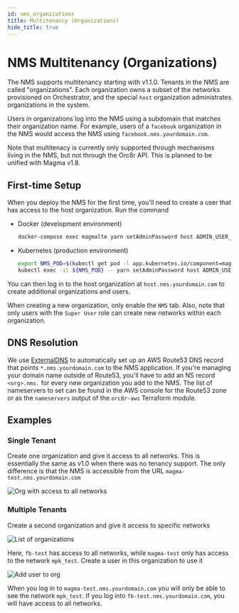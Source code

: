 ```yaml
---
id: nms_organizations
title: Multitenancy (Organizations)
hide_title: true
---
```


# NMS Multitenancy (Organizations)

The NMS supports multitenancy starting with v1.1.0. Tenants in the NMS are
called "organizations". Each organization owns a subset of the networks
provisioned on Orchestrator, and the special `host` organization
administrates organizations in the system.

Users in organizations log into the NMS using a subdomain that matches their
organization name. For example, users of a `facebook` organization in the NMS
would access the NMS using `facebook.nms.yourdomain.com`.

Note that multitenacy is currently only supported through mechanisms living
in the NMS, but not through the Orc8r API. This is planned to be unified with
Magma v1.8.

## First-time Setup

When you deploy the NMS for the first time, you'll need to create a user that
has access to the host organization. Run the command

- Docker (development environment)

    ```bash
    docker-compose exec magmalte yarn setAdminPassword host ADMIN_USER_EMAIL ADMIN_USER_PASSWORD
    ```

- Kubernetes (production environment)

    ```bash
    export NMS_POD=$(kubectl get pod -l app.kubernetes.io/component=magmalte -o jsonpath='{.items[0].metadata.name}')
    kubectl exec -it ${NMS_POD} -- yarn setAdminPassword host ADMIN_USER_EMAIL ADMIN_USER_PASSWORD
    ```

You can then log in to the host organization at `host.nms.yourdomain.com`
to create additional organizations and users.

When creating a new organization, only enable the `NMS` tab. Also, note that
only users with the `Super User` role can create new networks within each
organization.

## DNS Resolution

We use [ExternalDNS](https://github.com/kubernetes-sigs/external-dns) to
automatically set up an AWS Route53 DNS record that points
`*.nms.yourdomain.com` to the NMS application. If you're managing your
domain name outside of Route53, you'll have to add an NS record `<org>.nms.`
for every new organization you add to the NMS. The list of nameservers to set
can be found in the AWS console for the Route53 zone or as the `nameservers`
output of the `orc8r-aws` Terraform module.

## Examples

### Single Tenant

Create one organization and give it access to all networks. This is essentially
the same as v1.0 when there was no tenancy support. The only difference is that
the NMS is accessible from the URL `magma-test.nms.yourdomain.com`

![Org with access to all networks](assets/nms/org_all_networks.png)

### Multiple Tenants

Create a second organization and give it access to specific networks

![List of organizations](assets/nms/org_multiple_list.png)

Here, `fb-test` has access to all networks, while `magma-test` only has access
to the network `mpk_test`. Create a user in this organization to use it

![Add user to org](assets/nms/org_add_user.png)

When you log in to `magma-test.nms.yourdomain.com` you will only be able to see the
network `mpk_test`. If you log into `fb-test.nms.yourdomain.com`, you will
have access to all networks.
